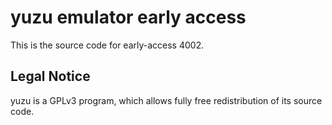 yuzu emulator early access
=============

This is the source code for early-access 4002.

## Legal Notice

yuzu is a GPLv3 program, which allows fully free redistribution of its source code.